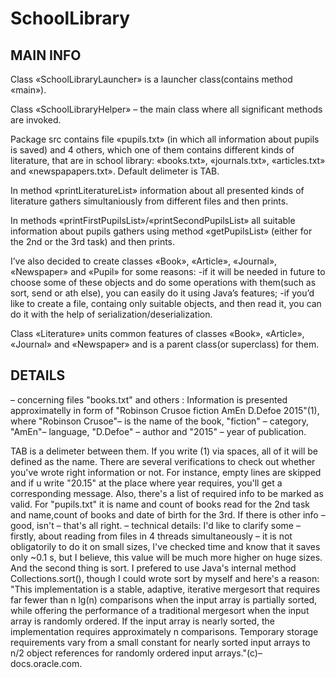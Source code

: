 # SchoolLibrary

## MAIN INFO

Class «SchoolLibraryLauncher» is a launcher class(contains method «main»).

Class «SchoolLibraryHelper» – the main class where all significant methods are invoked. 

Package src contains file «pupils.txt» (in which all information about pupils is saved) and 4 others,
which one of them contains different kinds of literature, that are in school library: 
«books.txt», «journals.txt», «articles.txt» and «newspapapers.txt». Default delimeter is TAB.

In method «printLiteratureList» information about all presented kinds of literature gathers simultaniously
from different files and then prints.

In methods «printFirstPupilsList»/«printSecondPupilsList» all suitable information about pupils gathers using
method «getPupilsList» (either for the 2nd or the 3rd task) and then prints.

I’ve also decided to create classes «Book», «Article», «Journal», «Newspaper» and «Pupil» for some reasons:
-if it will be needed in future to choose some of these objects and do some operations with them(such as sort,
  send or ath else), you can easily do it using Java’s features;
-if you’d like to create a file, containg only suitable objects, and then read it, you can do it with the help of
  serialization/deserialization.
  
Class «Literature» units common features of classes «Book», «Article», «Journal» and «Newspaper» and is a 
parent class(or superclass) for them.
  
 ## DETAILS
  
– concerning files "books.txt" and others :
  Information is presented approximatelly in form of "Robinson Crusoe	fiction	AmEn	D.Defoe	2015"(1),
  where "Robinson Crusoe"– is the name of the book, "fiction" – category, "AmEn"– language, "D.Defoe" – author and "2015" –
  year of publication.
  
  TAB is a delimeter between them. If you write (1) via spaces, all of it will be defined as the name. There are several 
  verifications to check out whether you've wrote right information or not. For instance, empty lines are skipped and if u 
  write "20.15" at the place where year requires, you'll get a corresponding message. 
  Also, there's a list of required info to be marked as valid. For "pupils.txt" it is name and count of books read for the 
  2nd task and name,count of books and date of birth for the 3rd. If there is other info – good, isn't – that's all right.
– technical details:
  I'd like to clarify some – firstly, about reading from files in 4 threads simultaneously – it is not obligatorily to do
  it on small sizes, I've checked time and know that it saves only ~0.1 s, but I believe, this value will be much more 
  higher on huge sizes. 
  And the second thing is sort. I prefered to use Java's internal method Collections.sort(), though I could wrote 
  sort by myself and here's a reason:
  "This implementation is a stable, adaptive, iterative mergesort that requires far fewer than n lg(n) comparisons when the 
  input array is partially sorted, while offering the performance of a 
  traditional mergesort when the input array is randomly ordered. If the input array is nearly sorted, the implementation
  requires approximately n comparisons. Temporary storage requirements vary from a small constant for nearly sorted input
  arrays to n/2 object references for randomly ordered input arrays."(c)–docs.oracle.com.
      

    
   

